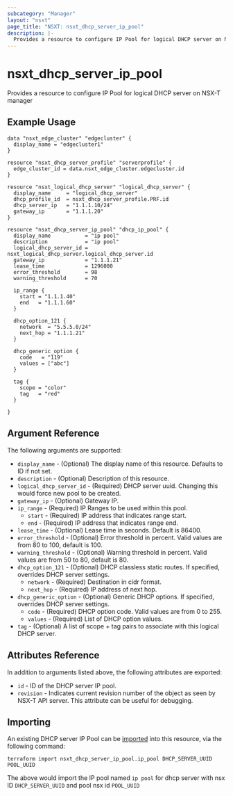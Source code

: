 ```yaml
---
subcategory: "Manager"
layout: "nsxt"
page_title: "NSXT: nsxt_dhcp_server_ip_pool"
description: |-
  Provides a resource to configure IP Pool for logical DHCP server on NSX-T manager
---
```


# nsxt_dhcp_server_ip_pool

Provides a resource to configure IP Pool for logical DHCP server on NSX-T manager

## Example Usage

```hcl
data "nsxt_edge_cluster" "edgecluster" {
  display_name = "edgecluster1"
}

resource "nsxt_dhcp_server_profile" "serverprofile" {
  edge_cluster_id = data.nsxt_edge_cluster.edgecluster.id
}

resource "nsxt_logical_dhcp_server" "logical_dhcp_server" {
  display_name     = "logical_dhcp_server"
  dhcp_profile_id  = nsxt_dhcp_server_profile.PRF.id
  dhcp_server_ip   = "1.1.1.10/24"
  gateway_ip       = "1.1.1.20"
}

resource "nsxt_dhcp_server_ip_pool" "dhcp_ip_pool" {
  display_name           = "ip pool"
  description            = "ip pool"
  logical_dhcp_server_id = nsxt_logical_dhcp_server.logical_dhcp_server.id
  gateway_ip             = "1.1.1.21"
  lease_time             = 1296000
  error_threshold        = 98
  warning_threshold      = 70

  ip_range {
    start = "1.1.1.40"
    end   = "1.1.1.60"
  }

  dhcp_option_121 {
    network  = "5.5.5.0/24"
    next_hop = "1.1.1.21"
  }

  dhcp_generic_option {
    code   = "119"
    values = ["abc"]
  }

  tag {
    scope = "color"
    tag   = "red"
  }

}
```

## Argument Reference

The following arguments are supported:

* `display_name` - (Optional) The display name of this resource. Defaults to ID if not set.
* `description` - (Optional) Description of this resource.
* `logical_dhcp_server_id` - (Required) DHCP server uuid. Changing this would force new pool to be created.
* `gateway_ip` - (Optional) Gateway IP.
* `ip_range` - (Required) IP Ranges to be used within this pool.
  * `start` - (Required) IP address that indicates range start.
  * `end` - (Required) IP address that indicates range end.
* `lease_time` - (Optional) Lease time in seconds. Default is 86400.
* `error_threshold` - (Optional) Error threshold in percent. Valid values are from 80 to 100, default is 100.
* `warning_threshold` - (Optional) Warning threshold in percent. Valid values are from 50 to 80, default is 80.
* `dhcp_option_121` - (Optional) DHCP classless static routes. If specified, overrides DHCP server settings.
  * `network` - (Required) Destination in cidr format.
  * `next_hop` - (Required) IP address of next hop.
* `dhcp_generic_option` - (Optional) Generic DHCP options. If specified, overrides DHCP server settings.
  * `code` - (Required) DHCP option code. Valid values are from 0 to 255.
  * `values` - (Required) List of DHCP option values.
* `tag` - (Optional) A list of scope + tag pairs to associate with this logical DHCP server.


## Attributes Reference

In addition to arguments listed above, the following attributes are exported:

* `id` - ID of the DHCP server IP pool.
* `revision` - Indicates current revision number of the object as seen by NSX-T API server. This attribute can be useful for debugging.


## Importing

An existing DHCP server IP Pool can be [imported][docs-import] into this resource, via the following command:

[docs-import]: /docs/import/index.html

```
terraform import nsxt_dhcp_server_ip_pool.ip_pool DHCP_SERVER_UUID POOL_UUID
```

The above would import the IP pool named `ip pool` for dhcp server with nsx ID `DHCP_SERVER_UUID` and pool nsx id `POOL_UUID`
